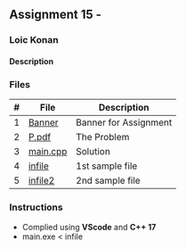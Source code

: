 ## Assignment 15 - 

### Loic Konan

#### Description

>
> 
### Files

|   #   | File                 | Description           |
| :---: | -------------------- | --------------------- |
|   1   | [Banner](Banner)     | Banner for Assignment |
|   2   | [P.pdf](.pdf)        | The Problem           |
|   3   | [main.cpp](main.cpp) | Solution              |
|   4   | [infile](infile)     | 1st sample file       |
|   5   | [infile2](infile2)   | 2nd sample file       |

### Instructions

- Complied using **VScode** and **C++ 17**
- main.exe < infile
